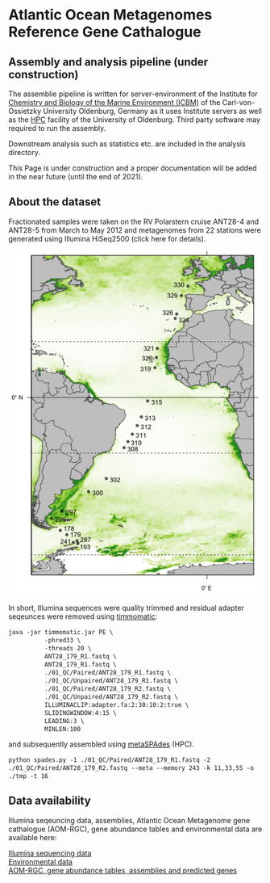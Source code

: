 # Atlantic Ocean Metagenomes Reference Gene Cathalogue
## Assembly and analysis pipeline (under construction)

The assemblie pipeline is written for server-environment of the Institute for [Chemistry and Biology of the Marine Environment (ICBM)](https://uol.de/en/icbm) of the Carl-von-Ossietzky University Oldenburg, Germany as it uses Institute servers as well as the [HPC](https://uol.de/en/school5/sc/high-perfomance-computing/hpc-facilities) facility of the University of Oldenburg. Third party software may required to run the assembly.

Downstream analysis such as statistics etc. are included in the analysis directory.

This Page is under construction and a proper documentation will be added in the near future (until the end of 2021).

## About the dataset
Fractionated samples were taken on the RV Polarstern cruise ANT28-4 and ANT28-5 from March to May 2012 and metagenomes from 22 stations were generated using Illumina HiSeq2500 (click here for details).
<p align="center">
  <img src="images/GitMap_web.png">
</p>

In short, Illumina sequences were quality trimmed and residual adapter seqeunces were removed using [timmomatic](http://www.usadellab.org/cms/?page=trimmomatic):
```
java -jar timmomatic.jar PE \
          -phred33 \
          -threads 20 \
          ANT28_179_R1.fastq \
          ANT28_179_R1.fastq \
          ./01_QC/Paired/ANT28_179_R1.fastq \
          ./01_QC/Unpaired/ANT28_179_R1.fastq \
          ./01_QC/Paired/ANT28_179_R2.fastq \
          ./01_QC/Unpaired/ANT28_179_R2.fastq \
          ILLUMINACLIP:adapter.fa:2:30:10:2:true \
          SLIDINGWINDOW:4:15 \
          LEADING:3 \
          MINLEN:100 
```
and subsequently assembled using [metaSPAdes](https://cab.spbu.ru/software/meta-spades/) (HPC).
```
python spades.py -1 ./01_QC/Paired/ANT28_179_R1.fastq -2 ./01_QC/Paired/ANT28_179_R2.fastq --meta --memory 243 -k 11,33,55 -o ./tmp -t 16
```

## Data availability
Illumina seqeuncing data, assemblies, Atlantic Ocean Metagenome gene cathalogue (AOM-RGC), gene abundance tables and environmental data are available here:  

[Illumina sequencing data](https://www.ebi.ac.uk/ena/browser/view/PRJEB34453) </br>
[Environmental data](https://doi.pangaea.de/10.1594/PANGAEA.906247) </br>
[AOM-RGC, gene abundance tables, assemblies and predicted genes]() </br>

